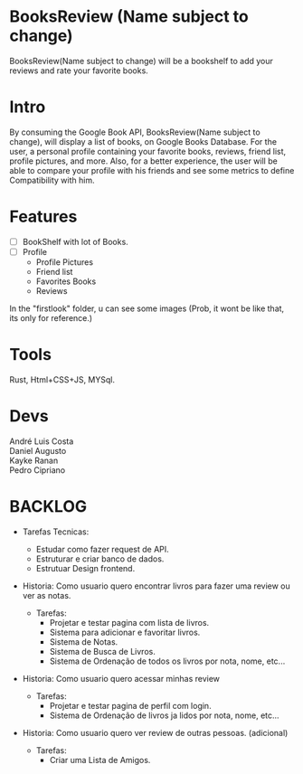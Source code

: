 # BooksReview (Name subject to change)
BooksReview(Name subject to change) will be a bookshelf to add your reviews and rate your favorite books.

# Intro
By consuming the Google Book API, BooksReview(Name subject to change), will display a list of books, on Google Books Database. For the user, a personal profile containing your favorite books, reviews, friend list, profile pictures, and more. Also, for a better experience, the user will be able to compare your profile with his friends and see some metrics to define Compatibility with him.

# Features
- [ ] BookShelf with lot of Books.
- [ ] Profile
  - Profile Pictures
  - Friend list
  - Favorites Books
  - Reviews

In the "firstlook" folder, u can see some images (Prob, it wont be like that, its only for reference.)

# Tools
Rust, Html+CSS+JS, MYSql.

# Devs
André Luis Costa <br>
Daniel Augusto <br>
Kayke Ranan <br>
Pedro Cipriano <br>

# BACKLOG
- Tarefas Tecnicas:
  - Estudar como fazer request de API.
  - Estruturar e criar banco de dados.
  - Estrutuar Design frontend.

- Historia: Como usuario quero encontrar livros para fazer uma review ou ver as notas.
  - Tarefas:
    - Projetar e testar pagina com lista de livros.
    - Sistema para adicionar e favoritar livros.
    - Sistema de Notas.
    - Sistema de Busca de Livros.
    - Sistema de Ordenação de todos os livros por nota, nome, etc...

- Historia: Como usuario quero acessar minhas review
  - Tarefas:
    - Projetar e testar pagina de perfil com login.
    - Sistema de Ordenação de livros ja lidos por nota, nome, etc...

- Historia: Como usuario quero ver review de outras pessoas. (adicional)
  - Tarefas:
    - Criar uma Lista de Amigos.

